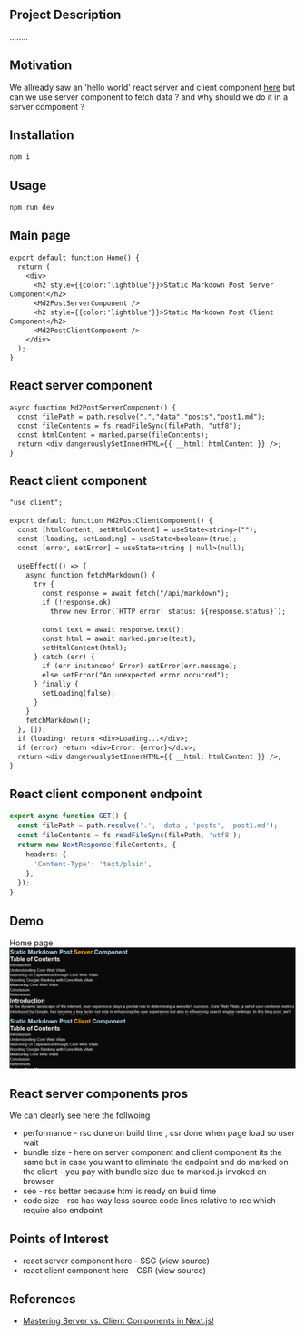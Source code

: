 
<h2>Project Description</h2>
........

<h2>Motivation</h2>
We allready saw an 'hello world' react server and client component <a href='https://www.youtube.com/watch?v=7WhcpereZkQ'>here</a> but can we use server component to fetch data ? and why should we do it in a server component ?

<h2 >Installation</h2>

```bash
npm i
```


<h2 >Usage</h2>

```bash
npm run dev
```

<h2>Main page</h2>

```tsx
export default function Home() {
  return (
    <div>
      <h2 style={{color:'lightblue'}}>Static Markdown Post Server Component</h2>
      <Md2PostServerComponent />
      <h2 style={{color:'lightblue'}}>Static Markdown Post Client Component</h2>
      <Md2PostClientComponent />
    </div>
  );
}
```


<h2>React server component</h2>

```tsx
async function Md2PostServerComponent() {
  const filePath = path.resolve(".","data","posts","post1.md");
  const fileContents = fs.readFileSync(filePath, "utf8");
  const htmlContent = marked.parse(fileContents);
  return <div dangerouslySetInnerHTML={{ __html: htmlContent }} />;
}

```

<h2>React client component</h2>

```tsx
"use client";

export default function Md2PostClientComponent() {
  const [htmlContent, setHtmlContent] = useState<string>("");
  const [loading, setLoading] = useState<boolean>(true);
  const [error, setError] = useState<string | null>(null);

  useEffect(() => {
    async function fetchMarkdown() {
      try {
        const response = await fetch("/api/markdown");
        if (!response.ok)
          throw new Error(`HTTP error! status: ${response.status}`);

        const text = await response.text();
        const html = await marked.parse(text);
        setHtmlContent(html);
      } catch (err) {
        if (err instanceof Error) setError(err.message);
        else setError("An unexpected error occurred");
      } finally {
        setLoading(false);
      }
    }
    fetchMarkdown();
  }, []);
  if (loading) return <div>Loading...</div>;
  if (error) return <div>Error: {error}</div>;
  return <div dangerouslySetInnerHTML={{ __html: htmlContent }} />;
}

```

<h2>React client component endpoint</h2>

```ts
export async function GET() {
  const filePath = path.resolve('.', 'data', 'posts', 'post1.md');
  const fileContents = fs.readFileSync(filePath, 'utf8');
  return new NextResponse(fileContents, {
    headers: {
      'Content-Type': 'text/plain',
    },
  });
}
```


<h2 id="demo">Demo</h2>
Home page

<img src='./figs/home-demo.png'/>

<h2>React server components pros</h2>
We can clearly see here the follwoing
<ul>
    <li>performance - rsc done on build time , csr done when page load so user wait</li>
    <li>bundle size - here on server component and client component its the same but in case you want to eliminate the endpoint and do marked on the client - you pay with bundle size due to marked.js invoked on browser </li>
    <li>seo - rsc better because html is ready on build time</li>
    <li>code size - rsc has way less source code lines relative to rcc which require also endpoint</li>
</ul>


<h2 id="points-of-interest">Points of Interest</h2>
<ul>
    <li>react server component here - SSG (view source)</li>
    <li>react client component here - CSR (view source)</li>
</ul>

<h2 id="references">References</h2>
<ul>
    <li> <a href='https://www.youtube.com/watch?v=7WhcpereZkQ'>Mastering Server vs. Client Components in Next.js!</a></li>
</ul>

